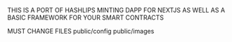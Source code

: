 THIS IS A PORT OF HASHLIPS MINTING DAPP FOR NEXTJS AS WELL AS A BASIC FRAMEWORK FOR YOUR SMART CONTRACTS

MUST CHANGE FILES
    public/config
    public/images


